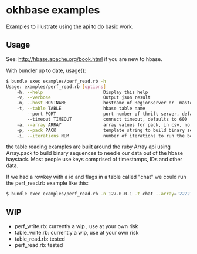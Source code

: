 # okhbase examples
Examples to illustrate using the api to do basic work.

## Usage

See: http://hbase.apache.org/book.html if you are new to hbase.

With bundler up to date, usage():

```bash
$ bundle exec examples/perf_read.rb -h
Usage: examples/perf_read.rb [options]
    -h, --help                       Display this help
    -v, --verbose                    Output json result
    -n, --host HOSTNAME              hostname of RegionServer or  master
    -t, --table TABLE                hbase table name
        --port PORT                  port number of thrift server, defaults to 9090
        --timeout TIMEOUT            connect timeout, defaults to 600
    -a, --array ARRAY                array values for pack, in csv, no whitespace in the format of "11111111,1,1,1,1"
    -p, --pack PACK                  template string to build binary sequence from literal passed to -a
    -i, --iterations NUM             number of iterations to run the benchmark, defaults to 10
```

the table reading examples are built around the ruby Array api using Array.pack to build binary sequences to needle our data out of the hbase haystack. Most people use keys comprised of timestamps, IDs and other data.

If we had a rowkey with a id and flags in a table called "chat" we could run the perf_read.rb example like this:

```bash
$ bundle exec examples/perf_read.rb -n 127.0.0.1 -t chat --array='22221111,7,3,4,0' -p "L>CCCC" -i 10 -v
```

## WIP
* perf_write.rb: currently a wip , use at your own risk
* table_write.rb: currently a wip, use at your own risk
* table_read.rb: tested
* perf_read.rb: tested
